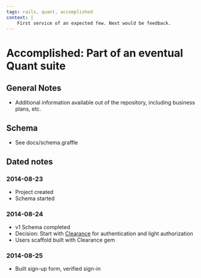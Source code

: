 ```yaml
---
tags: rails, quant, accomplished
context: |
    First service of an expected few. Next would be feedback.
---
```


# Accomplished: Part of an eventual Quant suite

## General Notes

- Additional information available out of the repository, including business plans, etc.

## Schema

- See docs/schema.graffle

## Dated notes

### 2014-08-23

- Project created
- Schema started

### 2014-08-24

- v1 Schema completed
- Decision: Start with [Clearance](https://github.com/thoughtbot/clearance/) for authentication and light authorization
- Users scaffold built with Clearance gem

### 2014-08-25

- Built sign-up form, verified sign-in
